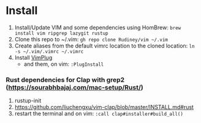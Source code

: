 # Install
1. Install/Update VIM and some dependencies using HomBrew: `brew install vim ripgrep lazygit rustup`
1. Clone this repo to ~/.vim: `gh repo clone Rudiney/vim ~/.vim`
1. Create aliases from the default vimrc location to the cloned location: `ln -s ~/.vim/.vimrc ~/.vimrc`
2. Install [VimPlug](https://github.com/junegunn/vim-plug#vim)
   - and them, on vim: `:PlugInstall`

### Rust dependencies for Clap with grep2 (https://sourabhbajaj.com/mac-setup/Rust/)
1. rustup-init
1. https://github.com/liuchengxu/vim-clap/blob/master/INSTALL.md#rust
1. restart the terminal and on vim: `:call clap#installer#build_all()`

